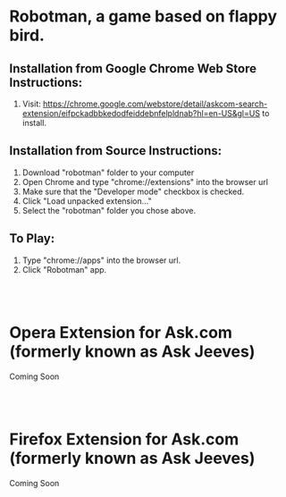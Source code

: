 # Robotman, a game based on flappy bird.

## Installation from Google Chrome Web Store Instructions:
1.  Visit: https://chrome.google.com/webstore/detail/askcom-search-extension/eifpckadbbkedodfeiddebnfelpldnab?hl=en-US&gl=US to install.

## Installation from Source Instructions:
1. Download "robotman" folder to your computer
2. Open Chrome and type "chrome://extensions" into the browser url
3. Make sure that the "Developer mode" checkbox is checked.
4. Click "Load unpacked extension..."
5. Select the "robotman" folder you chose above.

## To Play:
1.  Type "chrome://apps" into the browser url.
2.  Click "Robotman" app.

<br>
<br>

# Opera Extension for Ask.com (formerly known as Ask Jeeves)

Coming Soon

<br>
<br>

# Firefox Extension for Ask.com (formerly known as Ask Jeeves)

Coming Soon

